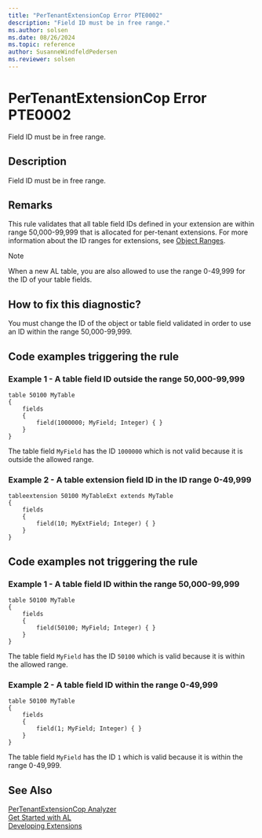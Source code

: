 ```yaml
---
title: "PerTenantExtensionCop Error PTE0002"
description: "Field ID must be in free range."
ms.author: solsen
ms.date: 08/26/2024
ms.topic: reference
author: SusanneWindfeldPedersen
ms.reviewer: solsen
---
```

[//]: # (START>DO_NOT_EDIT)
[//]: # (IMPORTANT:Do not edit any of the content between here and the END>DO_NOT_EDIT.)
[//]: # (Any modifications should be made in the .xml files in the ModernDev repo.)
# PerTenantExtensionCop Error PTE0002
Field ID must be in free range.

## Description
Field ID must be in free range.

[//]: # (IMPORTANT: END>DO_NOT_EDIT)

## Remarks

This rule validates that all table field IDs defined in your extension are within range 50,000-99,999 that is allocated for per-tenant extensions. For more information about the ID ranges for extensions, see [Object Ranges](../devenv-object-ranges.md). 

> [!NOTE]
> When a new AL table, you are also allowed to use the range 0-49,999 for the ID of your table fields.

## How to fix this diagnostic?

You must change the ID of the object or table field validated in order to use an ID within the range 50,000-99,999.

## Code examples triggering the rule

### Example 1 - A table field ID outside the range 50,000-99,999

```AL
table 50100 MyTable
{
    fields
    {
        field(1000000; MyField; Integer) { }
    }
}
```

The table field `MyField` has the ID `1000000` which is not valid because it is outside the allowed range.

### Example 2 - A table extension field ID in the ID range 0-49,999

```AL
tableextension 50100 MyTableExt extends MyTable
{
    fields
    {
        field(10; MyExtField; Integer) { }
    }
}
```

## Code examples not triggering the rule

### Example 1 - A table field ID within the range 50,000-99,999

```AL
table 50100 MyTable
{
    fields
    {
        field(50100; MyField; Integer) { }
    }
}
```

The table field `MyField` has the ID `50100` which is valid because it is within the allowed range.

### Example 2 - A table field ID within the range 0-49,999

```AL
table 50100 MyTable
{
    fields
    {
        field(1; MyField; Integer) { }
    }
}
```

The table field `MyField` has the ID `1` which is valid because it is within the range 0-49,999.

## See Also  
[PerTenantExtensionCop Analyzer](pertenantextensioncop.md)  
[Get Started with AL](../devenv-get-started.md)  
[Developing Extensions](../devenv-dev-overview.md)  
